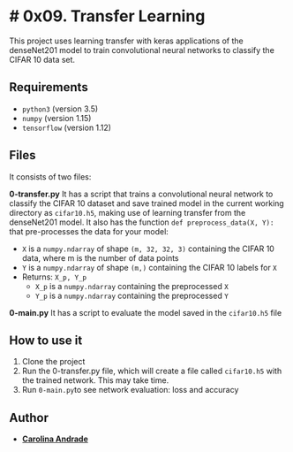 # # 0x09. Transfer Learning

This project uses learning transfer with keras applications of the denseNet201 model to train convolutional neural networks to classify the CIFAR 10 data set.

## Requirements

 - `python3` (version 3.5)
 - `numpy` (version 1.15)
 - `tensorflow` (version 1.12)

## Files

It consists of two files:

**0-transfer.py**
It has a script that trains a convolutional neural network to classify the CIFAR 10 dataset and save trained model in the current working directory as `cifar10.h5`, making use of learning transfer from the denseNet201 model.
It also has the function `def preprocess_data(X, Y):`  that pre-processes the data for your model:
-   `X`  is a  `numpy.ndarray`  of shape  `(m, 32, 32, 3)`  containing the CIFAR 10 data, where m is the number of data points
-   `Y`  is a  `numpy.ndarray`  of shape  `(m,)`  containing the CIFAR 10 labels for  `X`
-   Returns:  `X_p, Y_p`
    -   `X_p`  is a  `numpy.ndarray`  containing the preprocessed  `X`
    -   `Y_p`  is a  `numpy.ndarray`  containing the preprocessed  `Y`

**0-main.py**
It has a script to evaluate the model saved in the `cifar10.h5` file

## How to use it

 1. Clone the project
 2. Run the 0-transfer.py file, which will create a file called `cifar10.h5` with the trained network. This may take time.
 3. Run `0-main.py`to see network evaluation: loss and accuracy

## Author

* [**Carolina Andrade**](https://github.com/xica369)
